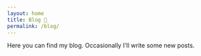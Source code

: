 ```yaml
---
layout: home
title: Blog 📝
permalink: /blog/
---
```


<link rel="stylesheet" href="/assets/css/styles.css">

Here you can find my blog. Occasionally I'll write some new posts.
